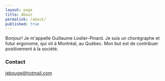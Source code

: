 ```yaml
---
layout: page
title: About
permalink: /about/
published: true
---
```


Bonjour!
Je m'appelle Guillaume Loslier-Pinard. Je suis un chorégraphe et futur ergonome, qui vit à Montréal, au Québec. Mon but est de contribuer positivement à la société.

### Contact

[jebouge@hotmail.com](mailto:jebouge@hotmail.com)

